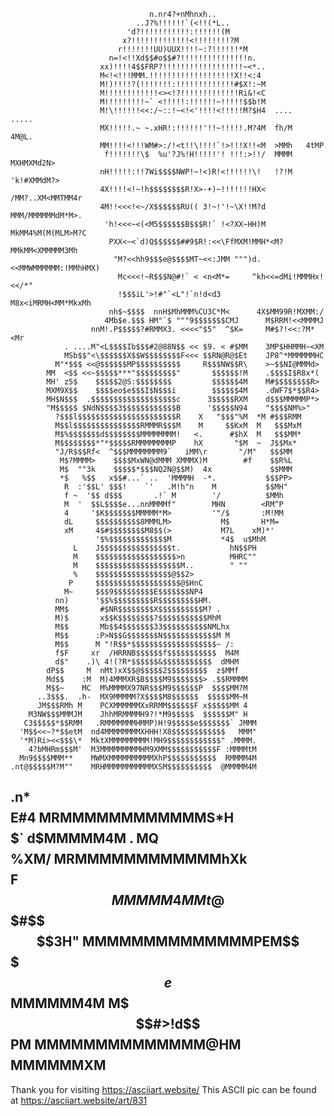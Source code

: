 
                                   n.nr4?+nMhnxh..
                                ..J?%!!!!!!`(<!!(*L..
                              'd?!!!!!!!!!!!:!!!!!!(M
                             x?!!!!!!!!!!!!!<!!!!!!!!?M
                            r!!!!!!!UU)UUX!!!!~:?!!!!!!*M
                          n=!<!!Xd$$#o$$#?!!!!!!!!!!!!!!!n.
                        xx)!!!!4$$FRP?!!!!!!!!!!!!!!!!!!~<*..
                        M<!<!!!MMM.!!!!!!!!!!!!!!!!!!!X!!<:4
                        M!)!!!!?(!!!!!!!:!!!!!!!!!!!!!#$X!:~M
                        M!!!!!!!!!!!!<><!?!!!!!!!!!!!!!Ri&!<C
                        M!!!!!!!!!~` <!!!!!:!!!!!!~!!!!!$$b!M
                        M!\!!!!!!<<:/~::!~<!<'!!!!<!!!!!M?$H4  ....   .....
                        MX!!!!!.~ ~.xHR!:!!!!!!'!!~!!!!!.M?4M  fh/M   4M@L.
                        MM!!!!<!!!WM#>:/!<t!!\!!!!`!>!!!X!!<M  >MMh   4tMP
                         f!!!!!!!\$  %u'?J%!H!!!!!'! !!!:>!!/  MMMM  MXHMXMd2N>
                        nH!!!!!:!!7Wi$$$$NWP!~!<)R!<!!!!!!\!   !?!M 'k!#XMMdM?>
                        4X!!!!<!~!h$$$$$$$$R!X>-+)~!!!!!!!HX<  /MM?..XM<MMTMM4r
                        4M!!<<<!<~/X$$$$$$RU(( 3!~!'!~\X!!M?d  MMM/MMMMMMdM*M>.
                         'h!<<<~<(<M5$$$$$$B$$$R!` !<?XX~HH)M  MkMM4%M(M(MLM>M?C
                          PXX<~<`d)Q$$$$$$##9$R!:<<\FfMXM!MMH*<M?MMkMM<XMMMMM3Mh
                           "M?<<hh9$$$e@$$$$MT~<<:JMM """)d.<<MMWMMMMMM:!MMhHMX)
                            Mc<<<!~R$$$N@#!` < <n<M*=     ^kh<<=dMi!MMMHx!<</*"
                            !$$$iL'>!#"`<L"!`n!d<d3        M8x<iMRMH<MM*MkxMh
                          nh$~$$$$  nnH$MhMMM%CU3C*M<      4X$MM99R!MXMM:/
                         4Mb$e.$$$ HM"`$ """9$$$$$$$CMJ      M$RRM!<<MMMMJ
                      nnM!.P$$$$$?#RMMX3. <<<<"$5"  ^$K=     M#$?!<<:?M*<Mr
                . ....M"<L$$$$Ib$$$#2@88N$$ << $9. < #$MM    3MP$HHMMH~<XM
                MSb$$"<\$$$$$$X$$W$$$$$$$$F<<< $$RN@R@$Et    JP8^*MMMMMMHC
              M"*$$$ <<@$$$$$$MP$$$$$$$$$$     R$$$NW$$R\    >~$$NI@MMMd>
            MM  <$$ <<~$$$$$***"$$$$$$$$$"       $$$$$$!M    .$$$$I$R8x*(
            MH' z5$    $$$$$2@S:$$$$$$$$         $$$$$$4M    M#$$$$$$$$R>
            MXM9X$$    $$$$eo$e$$$I$N$$$i        $$$$$$4M    .dWF7$*$$R4>
            MH$N$$$  .$$$$$$$$$$$$$$$$$$$c      3$$$$$RXM    d$$$MMMMMP*>
            "M$$$$$ $NdN$$$$3$$$$$$$$$$$$B      '$$$$$N94    "$$$$NM%>"
              ?$$$l$$$$$$$$$$$$$$$$$$$$$$R    X   "$$$"%M  *M #$$$RMM
              M$$l$$$$$$$$$$$$$$$RMMMR$$$M    M     $$KxM  M   $$$MxM
              M$%$$$$$$$d$$$$$$$$MMMMMMMM!   <.      #$hX  M   $$$MM*
              M$$$$$$$$*"*$$$$$RMMMMMMMMP    hX       "$M  ~  J$$Mx*
              "J/R$$$Rf<  ^$$$MMMMMMMM9`   iMM\r       "/M"   $$$MM
               M$?MMMM>    $$$$MxWN@dMMM XMMMX)M        #f    $$R%L
               M$  ""3k    $$$$$*$$$NQ2N@$$M)  4x             $$MMM
               *$   %$$   x$$#...` ..  'MMMMH  -*.           $$$PP>
                R  :'$$L' $$$!    `'   .M!h"n    M           $$MH"
                f ~  '$$ d$$$       .!` M        '/          $MMh
                M  '  $$L$$$$e...nnMMMMf"        MHN        <RM^P
                4     '$K$$$$$$$MMMMM*M>         '"/$       :M!MM
                dL     $$$$$$$$$$8MMMLM>           M$       H*M=
                xM     4$#$$$$$$$$M8$$(>           M7L    xM)*'
                       '$%$$$$$$$$$$$$$M           *4$  u$MhM
                  L    J$$$$$$$$$$$$$$$$t.           hN$$PH
                  M    $$$$$$$$$$$$$$$$$$>n          MHRC""
                  M    $$$$$$$$$$$$$$$$$$$M..        " ""
                  %    $$$$$$$$$$$$$$$$$@$$2>
                 P     $$$$$$$$$$$$$$$$$$$@$HnC
                M~     $$$9$$$$$$$$$E$$$$$$$NP4
              nn)      '$$%$$$$$$$$$R$$$$$$$$$HM.
              MM$       #$NR$$$$$$$$X$$$$$$$$$$M? .
              M)$       x$$K$$$$$$$$?$$$$$$$$$$$MhM
              M$$       Mb$$4$$$$$$$33$$$$$$$$$$NMLhx
              M$$      :P>N$$G$$$$$$$N$$$$$$$$$$$$M M
              M$$      M "!R$$*$$$$$$$$$$$$$$$$$$$~ /:
              f$F     xr  /HRRNB$$$$$$f$$$$$$$$$$$  M4M
              d$"    .)\ 4!(?R*$$$$$$&$$$$$$$$$$$  dMHM
            dP$$     M  nMt)xX$$@$$$$$2$$$$$$$$$  z$MMf
            Md$$    :M  M)4MMMXR$B$$$$M9$$$$$$$> .$$RMMMM
            M$$~    MC  M%MMMMX97NR$$$M9$$$$$$P  $$$$MM?M
          ..3$$$.  .h-  MX9MMMMM?X$$$$M8$$$$$$  $$$$$MM~M
          JM$$$RMh M    PCXMMMMMMXxRRMM$$$$$$F x$$$$$MM 4
        M3NW$$$MMMJM    JhhMRMMMMH9?!*M9$$$$$  $$$$$$M" H
       C3$$$$$*$$RMM   .RMMMMMMMHMMP)H!9$$$$$e$$$$$$$` JMMM
      'M$$<<~?*$$etM  nd4MMMMMMMMXHHH!X8$$$$$$$$$$$$   MMM"
      '*M)Ri><<$$$\*  MktXMMMMMMMMM!MH9$$$$$$$$$$$$" .MMMM.
        4?bMHRm$$$M'  M3MMMMMMMMMHM9XMM$$$$$$$$$$$F :MMMMtM
      Mn9$$$$MMM**    MWMXMMMMMMMMMMXhP$$$$$$$$$$$  RMMMM4M
    .nt@$$$$$M?M""    MRHMMMMMMMMMMMXSM$$$$$$$$$$  @MMMMM4M
  .n*$$$$$$$$E#4      MRMMMMMMMMMMMMS*H$$$$$$$$$` d$MMMMM4M
. MQ$$$$$$$$%XM/      MRMMMMMMMMMMMMhXk$$$$$$$$F  $$MMMMM4M
Mt@$$$#$$$$3H"        MMMMMMMMMMMMMMPEM$$$$$$$$$e$$MMMMMM4M
M$$$#>!d$$PM          MMMMMMMMMMMMMM@HM$$$$$$$$$$$$MMMMMMXM
------------------------------------------------
Thank you for visiting https://asciiart.website/
This ASCII pic can be found at
https://asciiart.website/art/831
<!---
moanv2/moanv2 is a ✨ special ✨ repository because its `README.md` (this file) appears on your GitHub profile.
You can click the Preview link to take a look at your changes.
--->
